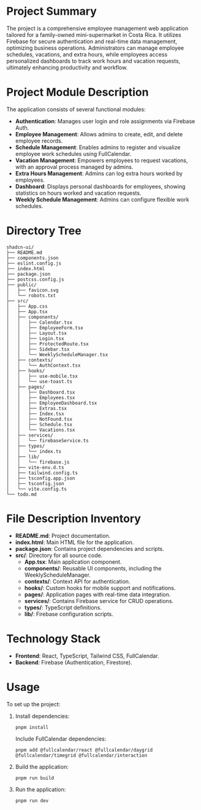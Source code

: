 # Project Summary
The project is a comprehensive employee management web application tailored for a family-owned mini-supermarket in Costa Rica. It utilizes Firebase for secure authentication and real-time data management, optimizing business operations. Administrators can manage employee schedules, vacations, and extra hours, while employees access personalized dashboards to track work hours and vacation requests, ultimately enhancing productivity and workflow.

# Project Module Description
The application consists of several functional modules:
- **Authentication**: Manages user login and role assignments via Firebase Auth.
- **Employee Management**: Allows admins to create, edit, and delete employee records.
- **Schedule Management**: Enables admins to register and visualize employee work schedules using FullCalendar.
- **Vacation Management**: Empowers employees to request vacations, with an approval process managed by admins.
- **Extra Hours Management**: Admins can log extra hours worked by employees.
- **Dashboard**: Displays personal dashboards for employees, showing statistics on hours worked and vacation requests.
- **Weekly Schedule Management**: Admins can configure flexible work schedules.

# Directory Tree
```
shadcn-ui/
├── README.md
├── components.json
├── eslint.config.js
├── index.html
├── package.json
├── postcss.config.js
├── public/
│   ├── favicon.svg
│   └── robots.txt
├── src/
│   ├── App.css
│   ├── App.tsx
│   ├── components/
│   │   ├── Calendar.tsx
│   │   ├── EmployeeForm.tsx
│   │   ├── Layout.tsx
│   │   ├── Login.tsx
│   │   ├── ProtectedRoute.tsx
│   │   ├── Sidebar.tsx
│   │   └── WeeklyScheduleManager.tsx
│   ├── contexts/
│   │   └── AuthContext.tsx
│   ├── hooks/
│   │   ├── use-mobile.tsx
│   │   └── use-toast.ts
│   ├── pages/
│   │   ├── Dashboard.tsx
│   │   ├── Employees.tsx
│   │   ├── EmployeeDashboard.tsx
│   │   ├── Extras.tsx
│   │   ├── Index.tsx
│   │   ├── NotFound.tsx
│   │   ├── Schedule.tsx
│   │   └── Vacations.tsx
│   ├── services/
│   │   └── firebaseService.ts
│   ├── types/
│   │   └── index.ts
│   ├── lib/
│   │   └── firebase.js
│   ├── vite-env.d.ts
│   ├── tailwind.config.ts
│   ├── tsconfig.app.json
│   ├── tsconfig.json
│   └── vite.config.ts
└── todo.md
```

# File Description Inventory
- **README.md**: Project documentation.
- **index.html**: Main HTML file for the application.
- **package.json**: Contains project dependencies and scripts.
- **src/**: Directory for all source code.
  - **App.tsx**: Main application component.
  - **components/**: Reusable UI components, including the WeeklyScheduleManager.
  - **contexts/**: Context API for authentication.
  - **hooks/**: Custom hooks for mobile support and notifications.
  - **pages/**: Application pages with real-time data integration.
  - **services/**: Contains Firebase service for CRUD operations.
  - **types/**: TypeScript definitions.
  - **lib/**: Firebase configuration scripts.

# Technology Stack
- **Frontend**: React, TypeScript, Tailwind CSS, FullCalendar.
- **Backend**: Firebase (Authentication, Firestore).

# Usage
To set up the project:
1. Install dependencies:
   ```
   pnpm install
   ```
   Include FullCalendar dependencies:
   ```
   pnpm add @fullcalendar/react @fullcalendar/daygrid @fullcalendar/timegrid @fullcalendar/interaction
   ```
2. Build the application:
   ```
   pnpm run build
   ```
3. Run the application:
   ```
   pnpm run dev
   ```
